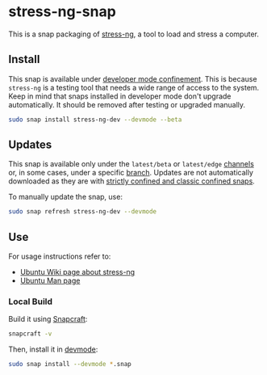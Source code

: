# stress-ng-snap

This is a snap packaging of [stress-ng](https://github.com/ColinIanKing/stress-ng), a tool to load and stress a computer.

## Install

This snap is available under [developer mode confinement](https://snapcraft.io/docs/install-modes#heading--devmode).
This is because `stress-ng` is a testing tool that needs a wide range of access to the system. 
Keep in mind that snaps installed in developer mode don't upgrade automatically.
It should be removed after testing or upgraded manually.

```bash
sudo snap install stress-ng-dev --devmode --beta
```

## Updates

This snap is available only under the `latest/beta` or `latest/edge` [channels](https://snapcraft.io/docs/channels) or, in some cases, under a specific [branch](https://snapcraft.io/docs/channels#heading--branches).
Updates are not automatically downloaded as they are with [strictly confined and classic confined snaps](https://snapcraft.io/docs/snap-confinement).

To manually update the snap, use:

```bash
sudo snap refresh stress-ng-dev --devmode
```

## Use

For usage instructions refer to:

- [Ubuntu Wiki page about stress-ng](https://wiki.ubuntu.com/Kernel/Reference/stress-ng)
- [Ubuntu Man page](https://manpages.ubuntu.com/manpages/noble/man1/stress-ng.1.html)


### Local Build

Build it using [Snapcraft](https://snapcraft.io/snapcraft):

```bash
snapcraft -v
```

Then, install it in [devmode](https://snapcraft.io/docs/install-modes#heading--devmode):

```bash
sudo snap install --devmode *.snap
```
